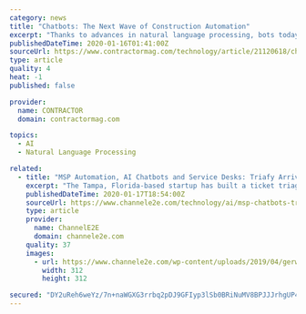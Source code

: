 ```yaml
---
category: news
title: "Chatbots: The Next Wave of Construction Automation"
excerpt: "Thanks to advances in natural language processing, bots today can identify valuable information from everyday speech. Natural language processing is extremely powerful. Last year, Google released a voice assistant that is indistinguishable from a human. In this video, you can see the bot booking an appointment for a haircut with a real person ..."
publishedDateTime: 2020-01-16T01:41:00Z
sourceUrl: https://www.contractormag.com/technology/article/21120618/chatbots-the-next-wave-of-construction-automation
type: article
quality: 4
heat: -1
published: false

provider:
  name: CONTRACTOR
  domain: contractormag.com

topics:
  - AI
  - Natural Language Processing

related:
  - title: "MSP Automation, AI Chatbots and Service Desks: Triafy Arrives"
    excerpt: "The Tampa, Florida-based startup has built a ticket triage knowledge base for non-technical help desk ... We have built a ticket triage knowledge base for non-technical help desk dispatchers to use when they open new service tickets. We are using AI chatbot technology to guide dispatchers through the appropriate triage questions for the given ..."
    publishedDateTime: 2020-01-17T18:54:00Z
    sourceUrl: https://www.channele2e.com/technology/ai/msp-chatbots-triafy-arrives/
    type: article
    provider:
      name: ChannelE2E
      domain: channele2e.com
    quality: 37
    images:
      - url: https://www.channele2e.com/wp-content/uploads/2019/04/gerwai-todd.jpg
        width: 312
        height: 312

secured: "DY2uReh6weYz/7n+naWGXG3rrbq2pDJ9GFIyp3lSb0BRiNuMV8BPJJJrhgUP4GqwebMiMPYOqpgYsxf/Omz+O4jNbC7L7Tl8Vhy0fYSzEkMK57wkAfCRHBQlcimkKEHVXkukc7Y28KVrerLRPtVPkrRDF4yrm3eu7tYIe3sab1gDEi5qald5aR4Wiypyo2BXJVDdU+dEyTJ4VFpGSOaIdAJ6XWSBfCqWEiUdmpUS5tGW2+ZTrEBApVpLRbClI3v6ehs1DIOB6Tb6NnhrFo0eQyn6VhHFbvij7SKsDyZ37J6fRPJSGSgSF1+IHZQ5OwcZICk90MgwZ9ARIUXZEXdXmFzSm++q2CAb9Yv/so1cHLz8cOS8oWVim3ulFBPceRabCn8rQfsMa/GyGyd0LjAmaVTNBelLi3t37EKFFuGFQaTcbb19I8ccLZrj5WeMUYfCqenfuqfr+BWswTLl6NJoYQ==;iJk818Fgz3UEQN7kWa04rw=="
---
```



